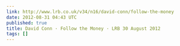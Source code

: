 ```yaml
---
link: http://www.lrb.co.uk/v34/n16/david-conn/follow-the-money
date: 2012-08-31 04:43 UTC
published: true
title: David Conn · Follow the Money · LRB 30 August 2012
tags: []
---
```



